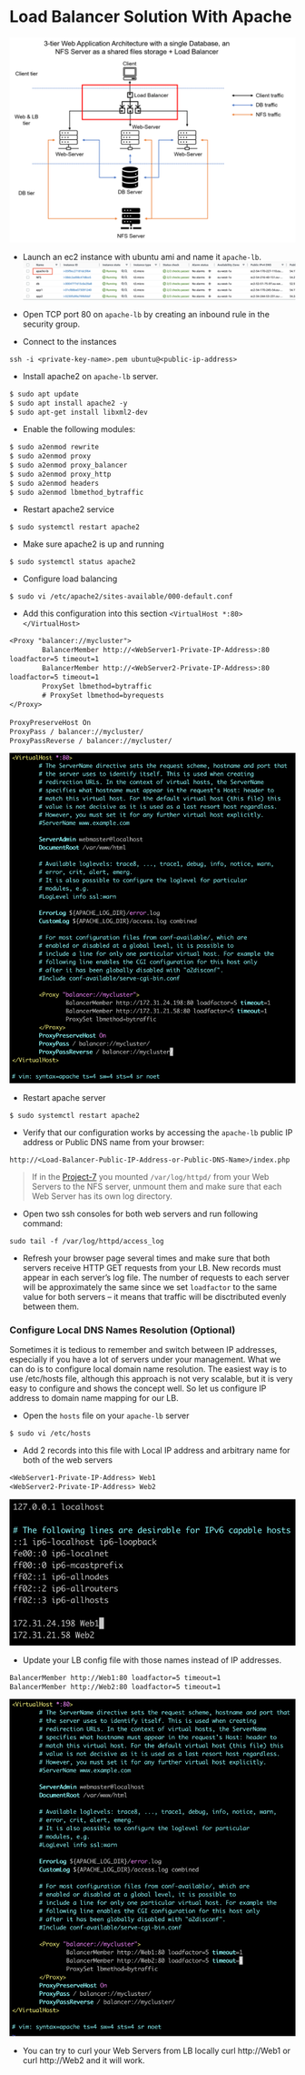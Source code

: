 # Load Balancer Solution With Apache

![project8_final](./images/project8/Tooling-Website-Infrastructure-wLB.png)

- Launch an ec2 instance with ubuntu ami and name it `apache-lb`.
![apache_lb](./images/project8/apache_lb.png)

- Open TCP port 80 on `apache-lb` by creating an inbound rule in the security group.

- Connect to the instances
```
ssh -i <private-key-name>.pem ubuntu@<public-ip-address>
```

- Install apache2 on `apache-lb` server.
```
$ sudo apt update
$ sudo apt install apache2 -y
$ sudo apt-get install libxml2-dev
```
- Enable the following modules:
```
$ sudo a2enmod rewrite
$ sudo a2enmod proxy
$ sudo a2enmod proxy_balancer
$ sudo a2enmod proxy_http
$ sudo a2enmod headers
$ sudo a2enmod lbmethod_bytraffic
```
- Restart apache2 service
```
$ sudo systemctl restart apache2
```
- Make sure apache2 is up and running
```
$ sudo systemctl status apache2
```
- Configure load balancing
```
$ sudo vi /etc/apache2/sites-available/000-default.conf
```
- Add this configuration into this section `<VirtualHost *:80>  </VirtualHost>`
```
<Proxy "balancer://mycluster">
        BalancerMember http://<WebServer1-Private-IP-Address>:80 loadfactor=5 timeout=1
        BalancerMember http://<WebServer2-Private-IP-Address>:80 loadfactor=5 timeout=1
        ProxySet lbmethod=bytraffic
        # ProxySet lbmethod=byrequests
</Proxy>

ProxyPreserveHost On
ProxyPass / balancer://mycluster/
ProxyPassReverse / balancer://mycluster/
```
![lb_config](./images/project8/lb_config_ip.png)

- Restart apache server
```
$ sudo systemctl restart apache2
```

- Verify that our configuration works by accessing the `apache-lb` public IP address or Public DNS name from your browser:
```
http://<Load-Balancer-Public-IP-Address-or-Public-DNS-Name>/index.php
```
> If in the [Project-7](https://github.com/Tunji-L/dareyio-pbl/blob/main/project7.md) you mounted `/var/log/httpd/` from your Web Servers to the NFS server, unmount them and make sure that each Web Server has its own log directory.

- Open two ssh consoles for both web servers and run following command:
```
sudo tail -f /var/log/httpd/access_log
```
- Refresh your browser page several times and make sure that both servers receive HTTP GET requests from your LB. New records must appear in each server’s log file. The number of requests to each server will be approximately the same since we set `loadfactor` to the same value for both servers – it means that traffic will be disctributed evenly between them.

### Configure Local DNS Names Resolution (Optional)
Sometimes it is tedious to remember and switch between IP addresses, especially if you have a lot of servers under your management.
What we can do is to configure local domain name resolution. The easiest way is to use /etc/hosts file, although this approach is not very scalable, but it is very easy to configure and shows the concept well. So let us configure IP address to domain name mapping for our LB.

- Open the `hosts` file on your `apache-lb` server
```
$ sudo vi /etc/hosts
```
- Add 2 records into this file with Local IP address and arbitrary name for both of the web servers
```
<WebServer1-Private-IP-Address> Web1
<WebServer2-Private-IP-Address> Web2
```
![hosts](./images/project8/hosts.png)
- Update your LB config file with those names instead of IP addresses.
```
BalancerMember http://Web1:80 loadfactor=5 timeout=1
BalancerMember http://Web2:80 loadfactor=5 timeout=1
```
![lb_config](./images/project8/lb_config_dns.png)

- You can try to curl your Web Servers from LB locally curl http://Web1 or curl http://Web2 and it will work.